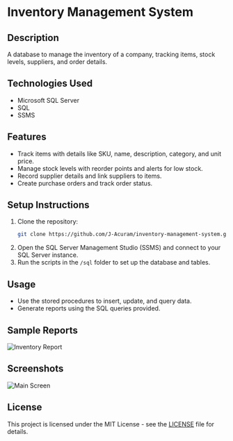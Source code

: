 # Inventory Management System

## Description
A database to manage the inventory of a company, tracking items, stock levels, suppliers, and order details.

## Technologies Used
- Microsoft SQL Server
- SQL
- SSMS

## Features
- Track items with details like SKU, name, description, category, and unit price.
- Manage stock levels with reorder points and alerts for low stock.
- Record supplier details and link suppliers to items.
- Create purchase orders and track order status.

## Setup Instructions
1. Clone the repository:
    ```sh
    git clone https://github.com/J-Acuram/inventory-management-system.git
    ```
2. Open the SQL Server Management Studio (SSMS) and connect to your SQL Server instance.
3. Run the scripts in the `/sql` folder to set up the database and tables.

## Usage
- Use the stored procedures to insert, update, and query data.
- Generate reports using the SQL queries provided.

## Sample Reports
![Inventory Report](images/inventory-report.png)

## Screenshots
![Main Screen](images/main-screen.png)

## License
This project is licensed under the MIT License - see the [LICENSE](LICENSE) file for details.

